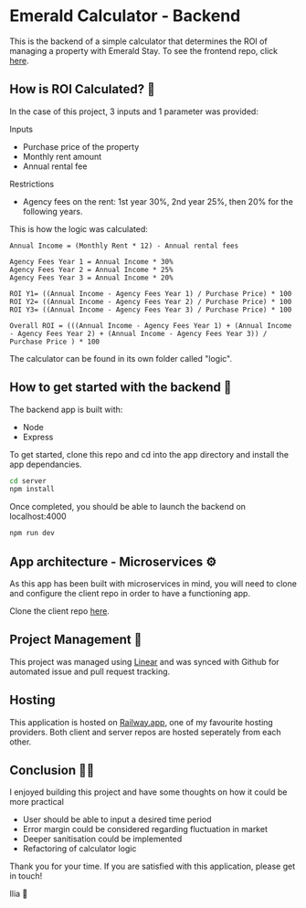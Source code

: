 # Emerald Calculator - Backend

This is the backend of a simple calculator that determines the ROI of managing a property with Emerald Stay. To see the frontend repo, click [here](https://github.com/IliaZolas/emerald-client).

## How is ROI Calculated? 📝

In the case of this project, 3 inputs and 1 parameter was provided:

Inputs
- Purchase price of the property
- Monthly rent amount
- Annual rental fee

Restrictions
- Agency fees on the rent: 1st year 30%, 2nd year 25%, then 20% for the following years.

This is how the logic was calculated:


```
Annual Income = (Monthly Rent * 12) - Annual rental fees

Agency Fees Year 1 = Annual Income * 30%
Agency Fees Year 2 = Annual Income * 25%
Agency Fees Year 3 = Annual Income * 20%

ROI Y1= ((Annual Income - Agency Fees Year 1) / Purchase Price) * 100
ROI Y2= ((Annual Income - Agency Fees Year 2) / Purchase Price) * 100
ROI Y3= ((Annual Income - Agency Fees Year 3) / Purchase Price) * 100

Overall ROI = (((Annual Income - Agency Fees Year 1) + (Annual Income - Agency Fees Year 2) + (Annual Income - Agency Fees Year 3)) / Purchase Price ) * 100
```
The calculator can be found in its own folder called "logic".

## How to get started with the backend 🚩

The backend app is built with:

- Node
- Express

To get started, clone this repo and cd into the app directory and install the app dependancies.

```bash
cd server
npm install
```

Once completed, you should be able to launch the backend on localhost:4000

```bash
npm run dev
```

## App architecture - Microservices ⚙️

As this app has been built with microservices in mind, you will need to clone and configure the client repo in order to have a functioning app.

Clone the client repo [here](https://github.com/IliaZolas/emerald-client).

## Project Management 🚧

This project was managed using [Linear](https://linear.app/) and was synced with Github for automated issue and pull request tracking.

## Hosting

This application is hosted on [Railway.app](https://railway.app/), one of my favourite hosting providers. Both client and server repos are hosted seperately from each other.

## Conclusion 👨‍🚀

I enjoyed building this project and have some thoughts on how it could be more practical

- User should be able to input a desired time period
- Error margin could be considered regarding fluctuation in market
- Deeper sanitisation could be implemented
- Refactoring of calculator logic

Thank you for your time. If you are satisfied with this application, please get in touch!

Ilia 🍻

